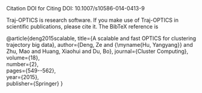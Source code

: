 <body>
Citation DOI for Citing DOI: 10.1007/s10586-014-0413-9

Traj-OPTICS is research software. If you make use of Traj-OPTICS in scientific publications, please cite it. The BibTeX reference is

@article{deng2015scalable,
  title={A scalable and fast OPTICS for clustering trajectory big data}, 
  author={Deng, Ze and {\myname{Hu, Yangyang}} and Zhu, Mao and Huang, Xiaohui and Du, Bo}, 
  journal={Cluster Computing}, 
  volume={18},  
  number={2},  
  pages={549--562},  
  year={2015},  
  publisher={Springer}
}
</body>
